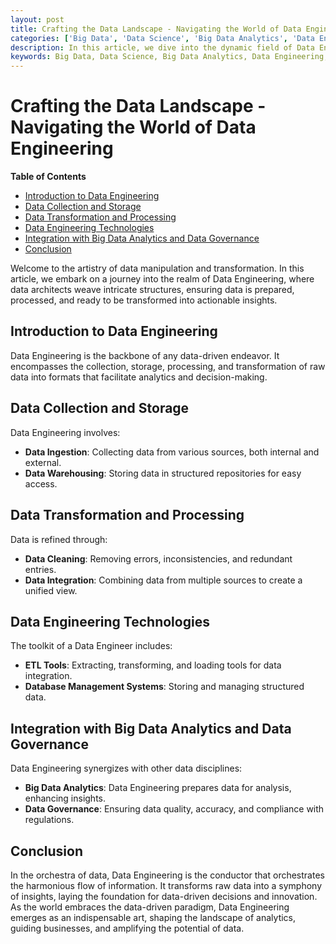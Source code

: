 ```yaml
---
layout: post
title: Crafting the Data Landscape - Navigating the World of Data Engineering
categories: ['Big Data', 'Data Science', 'Big Data Analytics', 'Data Engineering', 'Data Governance', 'Data Privacy']
description: In this article, we dive into the dynamic field of Data Engineering, exploring its pivotal role in structuring and processing data for analytics, and its integration with Big Data Analytics and Data Governance.
keywords: Big Data, Data Science, Big Data Analytics, Data Engineering, Data Governance, Data Privacy
---
```

# Crafting the Data Landscape - Navigating the World of Data Engineering

**Table of Contents**

- [Introduction to Data Engineering](#introduction-to-data-engineering)
- [Data Collection and Storage](#data-collection-and-storage)
- [Data Transformation and Processing](#data-transformation-and-processing)
- [Data Engineering Technologies](#data-engineering-technologies)
- [Integration with Big Data Analytics and Data Governance](#integration-with-big-data-analytics-and-data-governance)
- [Conclusion](#conclusion)

Welcome to the artistry of data manipulation and transformation. In this article, we embark on a journey into the realm of Data Engineering, where data architects weave intricate structures, ensuring data is prepared, processed, and ready to be transformed into actionable insights.

## Introduction to Data Engineering

Data Engineering is the backbone of any data-driven endeavor. It encompasses the collection, storage, processing, and transformation of raw data into formats that facilitate analytics and decision-making.

## Data Collection and Storage

Data Engineering involves:

- **Data Ingestion**: Collecting data from various sources, both internal and external.
- **Data Warehousing**: Storing data in structured repositories for easy access.

## Data Transformation and Processing

Data is refined through:

- **Data Cleaning**: Removing errors, inconsistencies, and redundant entries.
- **Data Integration**: Combining data from multiple sources to create a unified view.

## Data Engineering Technologies

The toolkit of a Data Engineer includes:

- **ETL Tools**: Extracting, transforming, and loading tools for data integration.
- **Database Management Systems**: Storing and managing structured data.

## Integration with Big Data Analytics and Data Governance

Data Engineering synergizes with other data disciplines:

- **Big Data Analytics**: Data Engineering prepares data for analysis, enhancing insights.
- **Data Governance**: Ensuring data quality, accuracy, and compliance with regulations.

## Conclusion

In the orchestra of data, Data Engineering is the conductor that orchestrates the harmonious flow of information. It transforms raw data into a symphony of insights, laying the foundation for data-driven decisions and innovation. As the world embraces the data-driven paradigm, Data Engineering emerges as an indispensable art, shaping the landscape of analytics, guiding businesses, and amplifying the potential of data.
